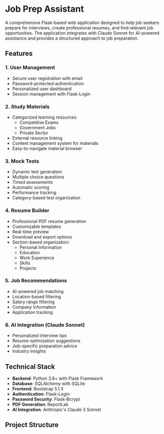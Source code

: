 # Job Prep Assistant

A comprehensive Flask-based web application designed to help job seekers prepare for interviews, create professional resumes, and find relevant job opportunities. The application integrates with Claude Sonnet for AI-powered assistance and provides a structured approach to job preparation.

## Features

### 1. User Management
- Secure user registration with email
- Password-protected authentication
- Personalized user dashboard
- Session management with Flask-Login

### 2. Study Materials
- Categorized learning resources:
  - Competitive Exams
  - Government Jobs
  - Private Sector
- External resource linking
- Content management system for materials
- Easy-to-navigate material browser

### 3. Mock Tests
- Dynamic test generation
- Multiple choice questions
- Timed assessments
- Automatic scoring
- Performance tracking
- Category-based test organization

### 4. Resume Builder
- Professional PDF resume generation
- Customizable templates
- Real-time preview
- Download and export options
- Section-based organization:
  - Personal Information
  - Education
  - Work Experience
  - Skills
  - Projects

### 5. Job Recommendations
- AI-powered job matching
- Location-based filtering
- Salary range filtering
- Company information
- Application tracking

### 6. AI Integration (Claude Sonnet)
- Personalized interview tips
- Resume optimization suggestions
- Job-specific preparation advice
- Industry insights

## Technical Stack

- **Backend**: Python 3.8+ with Flask Framework
- **Database**: SQLAlchemy with SQLite
- **Frontend**: Bootstrap 5.1.3
- **Authentication**: Flask-Login
- **Password Security**: Flask-Bcrypt
- **PDF Generation**: ReportLab
- **AI Integration**: Anthropic's Claude 3 Sonnet

## Project Structure    